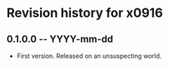 # Revision history for x0916

## 0.1.0.0 -- YYYY-mm-dd

* First version. Released on an unsuspecting world.
